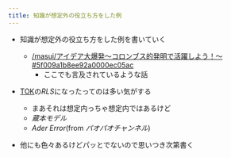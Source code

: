 ```yaml
---
title: 知識が想定外の役立ち方をした例
---
```


* 知識が想定外の役立ち方をした例を書いていく
  
  * [/masui/アイデア大爆発〜コロンブス的発明で活躍しよう！〜#5f009a1b8ee92a0000ec05ac](https://scrapbox.io/masui/アイデア大爆発〜コロンブス的発明で活躍しよう！〜#5f009a1b8ee92a0000ec05ac)
    * ここでも言及されているような話
* [TOK](TOK.md)の*RLS*になったってのは多い気がする
  
  * まあそれは想定内っちゃ想定内ではあるけど
  * *蔵本モデル*
  * *Ader Error*(from *パオパオチャンネル*)
* 他にも色々あるけどパッとでないので思いつき次第書く
